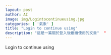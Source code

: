 ```yaml
---
layout: post
author: AI
image: img/Logintocontinueusing.jpg
categories: [ '氣象' ]
title: "Login to continue using"  
description: "這是一篇關於登入後繼續使用的文章"  "
---
```

Login to continue using